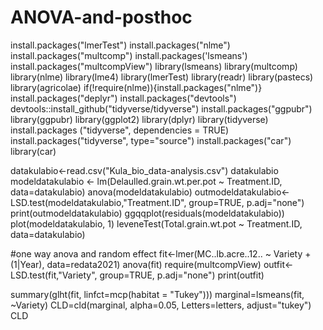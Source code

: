 # ANOVA-and-posthoc
install.packages("lmerTest")
install.packages("nlme")
install.packages("multcomp")
install.packages('lsmeans')
install.packages("multcompView")
library(lsmeans)
library(multcomp)
library(nlme)
library(lme4)
library(lmerTest)
library(readr)
library(pastecs)
library(agricolae)
if(!require(nlme)){install.packages("nlme")}
install.packages("deplyr")
install.packages("devtools")
devtools::install_github("tidyverse/tidyverse")
install.packages("ggpubr")
library(ggpubr)
library(ggplot2)
library(dplyr)
library(tidyverse)
install.packages ("tidyverse", dependencies = TRUE)
install.packages("tidyverse", type="source")
install.packages("car")
library(car)

datakulabio<-read.csv("Kula_bio_data-analysis.csv")
datakulabio
modeldatakulabio <- lm(Delaulled.grain.wt.per.pot ~ Treatment.ID, data=datakulabio)
anova(modeldatakulabio)
outmodeldatakulabio<- LSD.test(modeldatakulabio,"Treatment.ID", group=TRUE, p.adj="none")
print(outmodeldatakulabio)
ggqqplot(residuals(modeldatakulabio))
plot(modeldatakulabio, 1)
leveneTest(Total.grain.wt.pot ~ Treatment.ID, data=datakulabio)

#one way anova and random effect 
fit<-lmer(MC..lb.acre..12.. ~ Variety + (1|Year), data=redata2021)
anova(fit)
require(multcompView)
outfit<-LSD.test(fit,"Variety", group=TRUE, p.adj="none")
print(outfit)


summary(glht(fit,  linfct=mcp(habitat = "Tukey")))
marginal=lsmeans(fit, ~Variety)
CLD=cld(marginal, alpha=0.05, Letters=letters, adjust="tukey")
CLD

